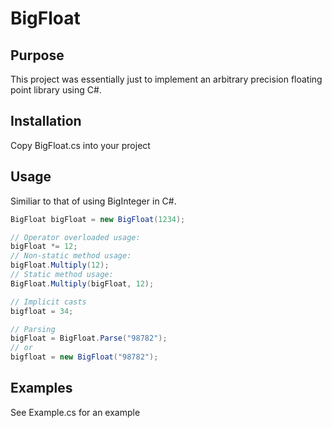 # BigFloat

## Purpose
This project was essentially just to implement an arbitrary precision floating point library using C#.

## Installation
Copy BigFloat.cs into your project

## Usage
Similiar to that of using BigInteger in C#.

```cs
BigFloat bigFloat = new BigFloat(1234);

// Operator overloaded usage:
bigFloat *= 12;
// Non-static method usage:
bigFloat.Multiply(12);
// Static method usage:
BigFloat.Multiply(bigFloat, 12);

// Implicit casts
bigfloat = 34;

// Parsing
bigFloat = BigFloat.Parse("98782");
// or
bigfloat = new BigFloat("98782");
```
    
    
## Examples
See Example.cs for an example
